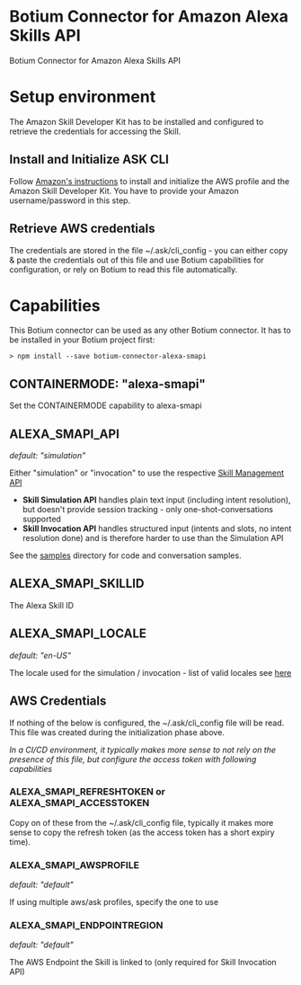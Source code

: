 # Botium Connector for Amazon Alexa Skills API

Botium Connector for Amazon Alexa Skills API


# Setup environment

The Amazon Skill Developer Kit has to be installed and configured to retrieve the credentials for accessing the Skill. 


## Install and Initialize ASK CLI

Follow [Amazon's instructions](https://developer.amazon.com/de/docs/smapi/quick-start-alexa-skills-kit-command-line-interface.html) to install and initialize the AWS profile and the Amazon Skill Developer Kit. You have to provide your Amazon username/password in this step.

## Retrieve AWS credentials

The credentials are stored in the file ~/.ask/cli_config - you can either copy & paste the credentials out of this file and use Botium capabilities for configuration, or rely on Botium to read this file automatically. 

# Capabilities

This Botium connector can be used as any other Botium connector. It has to be installed in your Botium project first:

	> npm install --save botium-connector-alexa-smapi

## CONTAINERMODE: "alexa-smapi"

Set the CONTAINERMODE capability to alexa-smapi

## ALEXA_SMAPI_API
_default: "simulation"_

Either "simulation" or "invocation" to use the respective [Skill Management API](https://developer.amazon.com/de/docs/smapi/skill-testing-operations.html)
* __Skill Simulation API__ handles plain text input (including intent resolution), but doesn't provide session tracking - only one-shot-conversations supported
* __Skill Invocation API__ handles structured input (intents and slots, no intent resolution done) and is therefore harder to use than the Simulation API

See the [samples](samples) directory for code and conversation samples.

## ALEXA_SMAPI_SKILLID

The Alexa Skill ID

## ALEXA_SMAPI_LOCALE
_default: "en-US"_

The locale used for the simulation / invocation - list of valid locales see [here](https://developer.amazon.com/de/docs/smapi/skill-simulation-api.html#request-attributes-definition)

## AWS Credentials

If nothing of the below is configured, the ~/.ask/cli_config file will be read. This file was created during the initialization phase above. 

_In a CI/CD environment, it typically makes more sense to not rely on the presence of this file, but configure the access token with following capabilities_

### ALEXA_SMAPI_REFRESHTOKEN or ALEXA_SMAPI_ACCESSTOKEN

Copy on of these from the ~/.ask/cli_config file, typically it makes more sense to copy the refresh token (as the access token has a short expiry time).

### ALEXA_SMAPI_AWSPROFILE
_default: "default"_

If using multiple aws/ask profiles, specify the one to use

### ALEXA_SMAPI_ENDPOINTREGION
_default: "default"_

The AWS Endpoint the Skill is linked to (only required for Skill Invocation API)

